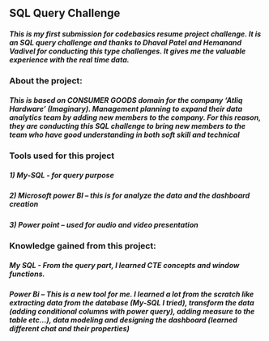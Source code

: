 ## SQL Query Challenge
 
##### This is my first submission for codebasics resume project challenge. It is an SQL query challenge and thanks to Dhaval Patel and Hemanand Vadivel for conducting this type challenges. It gives me the valuable experience with the real time data.
### About the project:
##### This is based on CONSUMER GOODS domain for the company ‘Atliq Hardware’ (Imaginary). Management planning to expand their data analytics team by adding new members to the company. For this reason, they are conducting this SQL challenge to bring new members to the team who have good understanding in both soft skill and technical 
### Tools used for this project
##### 1)	My-SQL  - for query purpose 
##### 2)	Microsoft power BI – this is for analyze the data and the dashboard creation
##### 3)	Power point – used for audio and video presentation  
### Knowledge gained from this project:
##### My SQL - From the query part, I learned CTE concepts and window functions. 
##### Power Bi – This is a new tool for me. I learned a lot from the scratch like extracting data from the database (My-SQL I tried), transform the data (adding conditional columns with power query), adding measure to the table etc…), data modeling and designing the dashboard (learned different chat and their properties)
